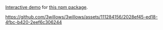 [Interactive demo](https://3willows.github.io/html-css-export-word-demo/) for [this npm package](https://www.npmjs.com/package/html-css-export-word).

https://github.com/3willows/3willows/assets/111284156/2028ef45-ed18-4fbc-b420-2eef6c306244
